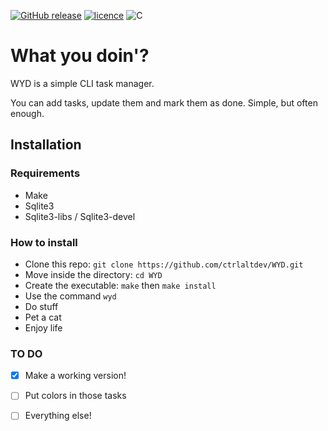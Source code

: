 [![GitHub release](https://img.shields.io/github/release/ctrlaltdev/WYD.svg?style=for-the-badge)](https://github.com/ctrlaltdev/WYD/releases)
[![licence](https://img.shields.io/github/license/ctrlaltdev/WYD.svg?style=for-the-badge)](https://github.com/ctrlaltdev/WYD/blob/master/LICENCE.md)
![C](https://img.shields.io/badge/_-C-888.svg?style=for-the-badge)

# What you doin'?
WYD is a simple CLI task manager.

You can add tasks, update them and mark them as done. Simple, but often enough. 

## Installation
### Requirements
* Make
* Sqlite3
* Sqlite3-libs / Sqlite3-devel

### How to install
* Clone this repo: ```git clone https://github.com/ctrlaltdev/WYD.git```
* Move inside the directory: ```cd WYD```
* Create the executable: ```make``` then ```make install```
* Use the command `wyd`
* Do stuff
* Pet a cat
* Enjoy life

### TO DO
* [x] Make a working version!
* [ ] Put colors in those tasks
* [ ] Everything else!

